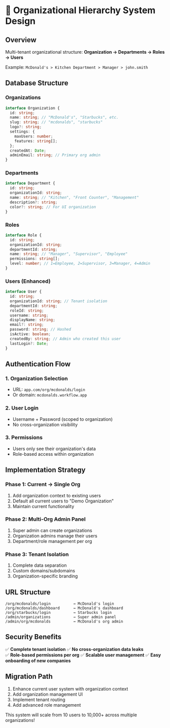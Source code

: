 # 🏢 Organizational Hierarchy System Design

## Overview
Multi-tenant organizational structure: **Organization → Departments → Roles → Users**

Example: `McDonald's > Kitchen Department > Manager > john.smith`

## Database Structure

### Organizations
```typescript
interface Organization {
  id: string;
  name: string; // "McDonald's", "Starbucks", etc.
  slug: string; // "mcdonalds", "starbucks" 
  logo?: string;
  settings: {
    maxUsers: number;
    features: string[];
  };
  createdAt: Date;
  adminEmail: string; // Primary org admin
}
```

### Departments  
```typescript
interface Department {
  id: string;
  organizationId: string;
  name: string; // "Kitchen", "Front Counter", "Management"
  description?: string;
  color?: string; // For UI organization
}
```

### Roles
```typescript
interface Role {
  id: string;
  organizationId: string;
  departmentId: string;
  name: string; // "Manager", "Supervisor", "Employee"
  permissions: string[];
  level: number; // 1=Employee, 2=Supervisor, 3=Manager, 4=Admin
}
```

### Users (Enhanced)
```typescript
interface User {
  id: string;
  organizationId: string; // Tenant isolation
  departmentId: string;
  roleId: string;
  username: string;
  displayName: string;
  email?: string;
  password: string; // Hashed
  isActive: boolean;
  createdBy: string; // Admin who created this user
  lastLogin?: Date;
}
```

## Authentication Flow

### 1. Organization Selection
- URL: `app.com/org/mcdonalds/login`
- Or domain: `mcdonalds.workflow.app`

### 2. User Login
- Username + Password (scoped to organization)
- No cross-organization visibility

### 3. Permissions
- Users only see their organization's data
- Role-based access within organization

## Implementation Strategy

### Phase 1: Current → Single Org
1. Add organization context to existing users
2. Default all current users to "Demo Organization"
3. Maintain current functionality

### Phase 2: Multi-Org Admin Panel
1. Super admin can create organizations
2. Organization admins manage their users
3. Department/role management per org

### Phase 3: Tenant Isolation
1. Complete data separation
2. Custom domains/subdomains
3. Organization-specific branding

## URL Structure
```
/org/mcdonalds/login          → McDonald's login
/org/mcdonalds/dashboard      → McDonald's dashboard  
/org/starbucks/login          → Starbucks login
/admin/organizations          → Super admin panel
/admin/org/mcdonalds          → McDonald's org admin
```

## Security Benefits
✅ **Complete tenant isolation**
✅ **No cross-organization data leaks**  
✅ **Role-based permissions per org**
✅ **Scalable user management**
✅ **Easy onboarding of new companies**

## Migration Path
1. Enhance current user system with organization context
2. Add organization management UI
3. Implement tenant routing
4. Add advanced role management

This system will scale from 10 users to 10,000+ across multiple organizations!
